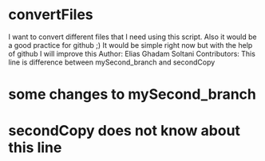 # convertFiles
I want to convert different files that I need using this script. Also it would be a good practice for github ;)
It would be simple right now but with the help of github I will improve this
Author: Elias Ghadam Soltani
Contributors: 
This line is difference between mySecond_branch and secondCopy
# some changes to mySecond_branch
# secondCopy does not know about this line

